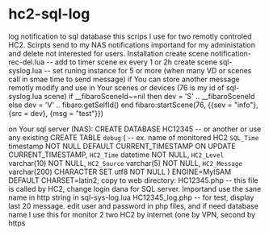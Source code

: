 # hc2-sql-log
log notification to sql database
this scrips I use for two remotly controled HC2. Scirpts send to my NAS notifications importand for my administation and delete not interested for users. 
Installation
    create scene notification-rec-del.lua           -- add to timer scene ex every 1 or 2h
    create scene sql-syslog.lua                     -- set runing instance for 5 or more (when many VD or scenes call in smae time to send message)
if You can store another message remotly modify and use in Your scenes or devices (76 is my id of sql-syslog.lua scene)
    if __fibaroSceneId~=nil then dev = 'S' .. __fibaroSceneId else dev = 'V' .. fibaro:getSelfId() end
    fibaro:startScene(76, {{sev = "info"}, {src = dev}, {msg = "test"}})

on Your sql server (NAS):
    CREATE DATABASE HC12345      -- or another or use any existing
    CREATE TABLE `debug` (      -- ex. name of monitored HC2
      `SQL_Time` timestamp NOT NULL DEFAULT CURRENT_TIMESTAMP ON UPDATE CURRENT_TIMESTAMP,
      `HC2_Time` datetime NOT NULL,
      `HC2_Level` varchar(10) NOT NULL,
      `HC2_Source` varchar(5) NOT NULL,
      `HC2_Message` varchar(200) CHARACTER SET utf8 NOT NULL
    ) ENGINE=MyISAM DEFAULT CHARSET=latin2;
copy to web directory:
    HC12345.php                  -- this file is called by HC2, change login dana for SQL server. Importand use the sane name in http string in sql-sys-log.lua
    HC12345_log.php              -- for test, display last 20 message.
edit user and password in php files, and if need database name
I use this for monitor 2 two HC2 by internet (one by VPN, second by https
